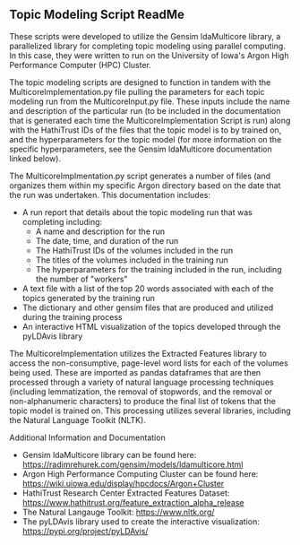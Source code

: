 ## Topic Modeling Script ReadMe

These scripts were developed to utilize the Gensim ldaMulticore library, a parallelized library for completing topic modeling using parallel computing. In this case, they were written to run on the University of Iowa's Argon High Performance Computer (HPC) Cluster.

The topic modeling scripts are designed to function in tandem with the MulticoreImplementation.py file pulling the parameters for each topic modeling run from the MulticoreInput.py file. These inputs include the name and description of the particular run (to be included in the documentation that is generated each time the MulticoreImplementation Script is run) along with the HathiTrust IDs of the files that the topic model is to by trained on, and the hyperparameters for the topic model (for more information on the specific hyperparameters, see the Gensim ldaMulticore documentation linked below).

The MulticoreImplmentation.py script generates a number of files (and organizes them within my specific Argon directory based on the date that the run was undertaken. This documentation includes:
- A run report that details about the topic modeling run that was completing including:
  - A name and description for the run
  - The date, time, and duration of the run
  - The HathiTrust IDs of the volumes included in the run
  - The titles of the volumes included in the training run
  - The hyperparameters for the training included in the run, including the number of "workers"
- A text file with a list of the top 20 words associated with each of the topics generated by the training run
- The dictionary and other gensim files that are produced and utilized during the training process
- An interactive HTML visualization of the topics developed through the pyLDAvis library

The MulticoreImplementation utilizes the Extracted Features library to access the non-consumptive, page-level word lists for each of the volumes being used. These are imported as pandas dataframes that are then processed through a variety of natural language processing techniques (including lemmatization, the removal of stopwords, and the removal or non-alphanumeric characters) to produce the final list of tokens that the topic model is trained on. This processing utilizes several libraries, including the Natural Language Toolkit (NLTK).

Additional Information and Documentation
- Gensim ldaMulticore library can be found here: https://radimrehurek.com/gensim/models/ldamulticore.html
- Argon High Performance Computing Cluster can be found here: https://wiki.uiowa.edu/display/hpcdocs/Argon+Cluster
- HathiTrust Research Center Extracted Features Dataset: https://www.hathitrust.org/feature_extraction_alpha_release
- The Natural Langauge Toolkit: https://www.nltk.org/
- The pyLDAvis library used to create the interactive visualization: https://pypi.org/project/pyLDAvis/

